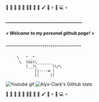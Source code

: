 🏫 🔎 🔭 🌱 🌟 🏴‍☠️ 🚩 💖 🖌️ 🎵 ⚡ 🍅 💻 ⭐
##### _____________________________________
##### < Welcome to my personal github page! >
##### ------------------------------------- 
         \   ^__^
          \  (oo)\_______
             (__)\       )\/\
                 ||----w |
                 ||     ||         
                                                                                    
![Youtube gif](https://github.com/Alyx-Clark/Alyx-Clark/raw/main/erased-satoru.gif) 
![Alyx-Clark's GitHub stats](https://github-readme-stats.vercel.app/api?username=Alyx-Clark&show_icons=true&theme=cobalt)


🏫 🔎 🔭 🌱 🌟 🏴‍☠️ 🚩 💖 🖌️ 🎵 ⚡ 🍅 💻 ⭐
